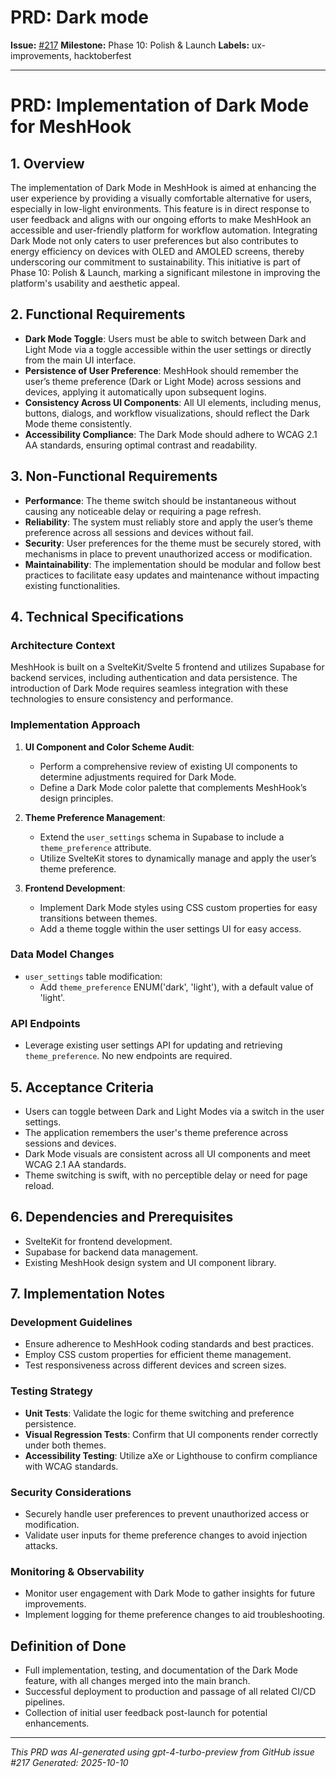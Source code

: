 # PRD: Dark mode

**Issue:** [#217](https://github.com/profullstack/meshhook/issues/217)
**Milestone:** Phase 10: Polish & Launch
**Labels:** ux-improvements, hacktoberfest

---

# PRD: Implementation of Dark Mode for MeshHook

## 1. Overview

The implementation of Dark Mode in MeshHook is aimed at enhancing the user experience by providing a visually comfortable alternative for users, especially in low-light environments. This feature is in direct response to user feedback and aligns with our ongoing efforts to make MeshHook an accessible and user-friendly platform for workflow automation. Integrating Dark Mode not only caters to user preferences but also contributes to energy efficiency on devices with OLED and AMOLED screens, thereby underscoring our commitment to sustainability. This initiative is part of Phase 10: Polish & Launch, marking a significant milestone in improving the platform's usability and aesthetic appeal.

## 2. Functional Requirements

- **Dark Mode Toggle**: Users must be able to switch between Dark and Light Mode via a toggle accessible within the user settings or directly from the main UI interface.
- **Persistence of User Preference**: MeshHook should remember the user’s theme preference (Dark or Light Mode) across sessions and devices, applying it automatically upon subsequent logins.
- **Consistency Across UI Components**: All UI elements, including menus, buttons, dialogs, and workflow visualizations, should reflect the Dark Mode theme consistently.
- **Accessibility Compliance**: The Dark Mode should adhere to WCAG 2.1 AA standards, ensuring optimal contrast and readability.

## 3. Non-Functional Requirements

- **Performance**: The theme switch should be instantaneous without causing any noticeable delay or requiring a page refresh.
- **Reliability**: The system must reliably store and apply the user’s theme preference across all sessions and devices without fail.
- **Security**: User preferences for the theme must be securely stored, with mechanisms in place to prevent unauthorized access or modification.
- **Maintainability**: The implementation should be modular and follow best practices to facilitate easy updates and maintenance without impacting existing functionalities.

## 4. Technical Specifications

### Architecture Context

MeshHook is built on a SvelteKit/Svelte 5 frontend and utilizes Supabase for backend services, including authentication and data persistence. The introduction of Dark Mode requires seamless integration with these technologies to ensure consistency and performance.

### Implementation Approach

1. **UI Component and Color Scheme Audit**:
   - Perform a comprehensive review of existing UI components to determine adjustments required for Dark Mode.
   - Define a Dark Mode color palette that complements MeshHook’s design principles.

2. **Theme Preference Management**:
   - Extend the `user_settings` schema in Supabase to include a `theme_preference` attribute.
   - Utilize SvelteKit stores to dynamically manage and apply the user’s theme preference.

3. **Frontend Development**:
   - Implement Dark Mode styles using CSS custom properties for easy transitions between themes.
   - Add a theme toggle within the user settings UI for easy access.

### Data Model Changes

- `user_settings` table modification:
  - Add `theme_preference` ENUM('dark', 'light'), with a default value of 'light'.

### API Endpoints

- Leverage existing user settings API for updating and retrieving `theme_preference`. No new endpoints are required.

## 5. Acceptance Criteria

- Users can toggle between Dark and Light Modes via a switch in the user settings.
- The application remembers the user's theme preference across sessions and devices.
- Dark Mode visuals are consistent across all UI components and meet WCAG 2.1 AA standards.
- Theme switching is swift, with no perceptible delay or need for page reload.

## 6. Dependencies and Prerequisites

- SvelteKit for frontend development.
- Supabase for backend data management.
- Existing MeshHook design system and UI component library.

## 7. Implementation Notes

### Development Guidelines

- Ensure adherence to MeshHook coding standards and best practices.
- Employ CSS custom properties for efficient theme management.
- Test responsiveness across different devices and screen sizes.

### Testing Strategy

- **Unit Tests**: Validate the logic for theme switching and preference persistence.
- **Visual Regression Tests**: Confirm that UI components render correctly under both themes.
- **Accessibility Testing**: Utilize aXe or Lighthouse to confirm compliance with WCAG standards.

### Security Considerations

- Securely handle user preferences to prevent unauthorized access or modification.
- Validate user inputs for theme preference changes to avoid injection attacks.

### Monitoring & Observability

- Monitor user engagement with Dark Mode to gather insights for future improvements.
- Implement logging for theme preference changes to aid troubleshooting.

## Definition of Done

- Full implementation, testing, and documentation of the Dark Mode feature, with all changes merged into the main branch.
- Successful deployment to production and passage of all related CI/CD pipelines.
- Collection of initial user feedback post-launch for potential enhancements.

---

*This PRD was AI-generated using gpt-4-turbo-preview from GitHub issue #217*
*Generated: 2025-10-10*
